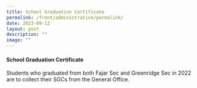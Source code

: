 ```yaml
---
title: School Graduation Certificate
permalink: /front/administrative/permalink/
date: 2023-09-12
layout: post
description: ""
image: ""
---
```



#### School Graduation Certificate

Students who graduated from both Fajar Sec and Greenridge Sec in 2022 are to collect their SGCs from the General Office.

